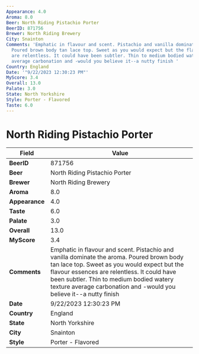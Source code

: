 ```yaml
---
Appearance: 4.0
Aroma: 8.0
Beer: North Riding Pistachio Porter
BeerID: 871756
Brewer: North Riding Brewery
City: Snainton
Comments: 'Emphatic in flavour and scent. Pistachio and vanilla dominate the aroma.
  Poured brown body tan lace top. Sweet as you would expect but the flavour essences
  are relentless. It could have been subtler. Thin to medium bodied watery texture
  average carbonation and -would you believe it--a nutty finish '
Country: England
Date: '"9/22/2023 12:30:23 PM"'
MyScore: 3.4
Overall: 13.0
Palate: 3.0
State: North Yorkshire
Style: Porter - Flavored
Taste: 6.0
---
```


# North Riding Pistachio Porter

| Field         | Value |
|---------------|-------|
| **BeerID** | 871756 |
| **Beer** | North Riding Pistachio Porter |
| **Brewer** | North Riding Brewery |
| **Aroma** | 8.0 |
| **Appearance** | 4.0 |
| **Taste** | 6.0 |
| **Palate** | 3.0 |
| **Overall** | 13.0 |
| **MyScore** | 3.4 |
| **Comments** | Emphatic in flavour and scent. Pistachio and vanilla dominate the aroma. Poured brown body tan lace top. Sweet as you would expect but the flavour essences are relentless. It could have been subtler. Thin to medium bodied watery texture average carbonation and -would you believe it--a nutty finish  |
| **Date** | 9/22/2023 12:30:23 PM |
| **Country** | England |
| **State** | North Yorkshire |
| **City** | Snainton |
| **Style** | Porter - Flavored |
